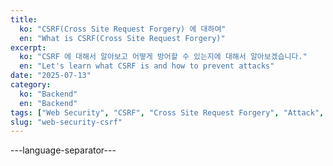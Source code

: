 ```yaml
---
title:
  ko: "CSRF(Cross Site Request Forgery) 에 대하여"
  en: "What is CSRF(Cross Site Request Forgery)"
excerpt:
  ko: "CSRF 에 대해서 알아보고 어떻게 방어할 수 있는지에 대해서 알아보겠습니다."
  en: "Let's learn what CSRF is and how to prevent attacks"
date: "2025-07-13"
category:
  ko: "Backend"
  en: "Backend"
tags: ["Web Security", "CSRF", "Cross Site Request Forgery", "Attack", "Vulnerabilities"]
slug: "web-security-csrf"
---
```


---language-separator---